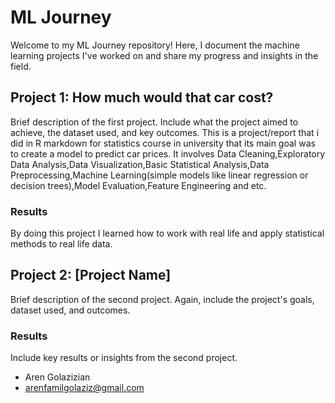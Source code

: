 # ML Journey

Welcome to my ML Journey repository! Here, I document the machine learning projects I've worked on and share my progress and insights in the field.

## Project 1: How much would that car cost?
Brief description of the first project. Include what the project aimed to achieve, the dataset used, and key outcomes.
This is a project/report that i did in R markdown for statistics course in university that its main goal was to create a model to predict car prices.
It involves Data Cleaning,Exploratory Data Analysis,Data Visualization,Basic Statistical Analysis,Data Preprocessing,Machine Learning(simple models like linear regression or decision trees),Model Evaluation,Feature Engineering and etc.
### Results

By doing this project I learned how to work with real life and apply statistical methods to real life data.

## Project 2: [Project Name]

Brief description of the second project. Again, include the project's goals, dataset used, and outcomes.


### Results

Include key results or insights from the second project.

- Aren Golazizian
- arenfamilgolaziz@gmail.com
